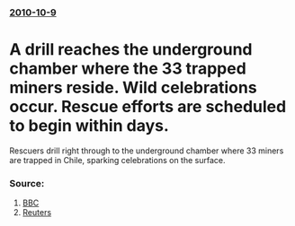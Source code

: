 ### [2010-10-9](/news/2010/10/9/index.md)

# A drill reaches the underground chamber where the 33 trapped miners reside. Wild celebrations occur. Rescue efforts are scheduled to begin within days. 

Rescuers drill right through to the underground chamber where 33 miners are trapped in Chile, sparking celebrations on the surface.


### Source:

1. [BBC](http://www.bbc.co.uk/news/world-latin-america-11506710)
2. [Reuters](http://www.reuters.com/article/idUSN0925972620101010)
